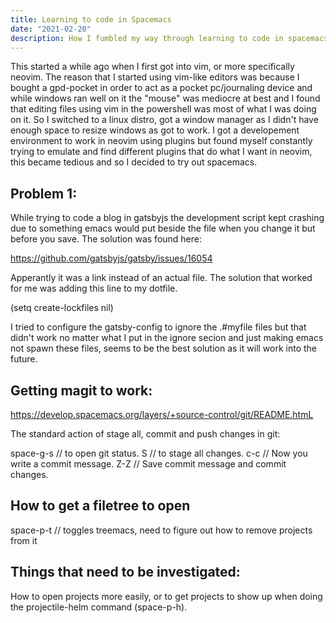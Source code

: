 ```yaml
---
title: Learning to code in Spacemacs
date: "2021-02-20"
description: How I fumbled my way through learning to code in spacemacs
---
```


This started a while ago when I first got into vim, or more specifically neovim. The reason that I started using vim-like editors was because I bought a gpd-pocket in order to act as a pocket pc/journaling device and while windows ran well on it the "mouse" was mediocre at best and I found that editing files using vim in the powershell was most of what I was doing on it. So I switched to a linux distro, got a window manager as I didn't have enough space to resize windows as got to work. I got a developement environment to work in neovim using plugins but found myself constantly trying to emulate and find different plugins that do what I want in neovim, this became tedious and so I decided to try out spacemacs.

## Problem 1: 

While trying to code a blog in gatsbyjs the development script kept crashing due to something emacs would put beside the file when you change it but before you save. The solution was found here:

https://github.com/gatsbyjs/gatsby/issues/16054

Apperantly it was a link instead of an actual file. The solution that worked for me was adding this line to my dotfile.

(setq create-lockfiles nil)

I tried to configure the gatsby-config to ignore the .#myfile files but that didn't work no matter what I put in the ignore secion and just making emacs not spawn these files, seems to be the best solution as it will work into the future.


## Getting magit to work:

https://develop.spacemacs.org/layers/+source-control/git/README.htmL

The standard action of stage all, commit and push changes in git:

space-g-s // to open git status.
S         // to stage all changes.
c-c       // Now you write a commit message.
Z-Z       // Save commit message and commit changes.


## How to get a filetree to open

space-p-t // toggles treemacs, need to figure out how to remove projects from it

## Things that need to be investigated:

How to open projects more easily, or to get projects to show up when doing the projectile-helm command (space-p-h).
